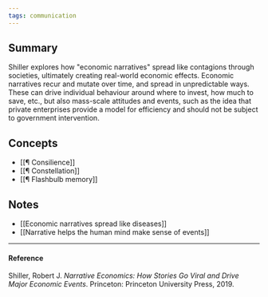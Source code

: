 ```yaml
---
tags: communication
---
```


## Summary

Shiller explores how "economic narratives" spread like contagions through societies, ultimately creating real-world economic effects. Economic narratives recur and mutate over time, and spread in unpredictable ways. These can drive individual behaviour around where to invest, how much to save, etc., but also mass-scale attitudes and events, such as the idea that private enterprises provide a model for efficiency and should not be subject to government intervention.

## Concepts

- [[¶ Consilience]]
- [[¶ Constellation]]
- [[¶ Flashbulb memory]]

## Notes

- [[Economic narratives spread like diseases]]
- [[Narrative helps the human mind make sense of events]]

---

#### Reference

Shiller, Robert J. _Narrative Economics: How Stories Go Viral and Drive Major Economic Events_. Princeton: Princeton University Press, 2019.
